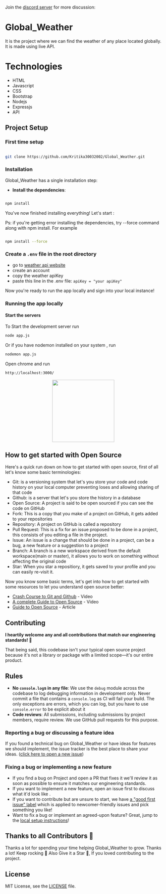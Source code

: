 
Join the [discord server](https://discord.gg/JdFsJPrayj) for more discussion: 


 # Global_Weather
It is the project where we can find the weather of any place located globally. It is made using live API.
   
    
 
 # Technologies
- HTML
- Javascript
- CSS
- Bootstrap
- Nodejs
- Expressjs
- API


## Project Setup

### First time setup

```sh

git clone https://github.com/Kritika30032002/Global_Weather.git

```

### Installation

Global_Weather has a single installation step:

- **Install the dependencies**:

```sh

npm install

```

You've now finished installing everything! Let's start :

Ps: if you're getting error installing the dependencies, try --force command along with npm install. For example

```sh

npm install --force

```

### Create a `.env` file in the root directory

- go to [weather api website](https://home.openweathermap.org/)
- create an account
- copy the weather apiKey
- paste this line in the .env file: `apiKey = "your apiKey"`

Now you're ready to run the app locally and sign into your local instance!

### Running the app locally

#### Start the servers

To Start the development server run

```sh
node app.js
```

Or if you have nodemon installed on your system , run
```sh
nodemon app.js
```

Open chrome and run
```sh
http://localhost:3000/
```

<div  align="center"><img  height="200px"  src="https://user-images.githubusercontent.com/77617189/192947926-37284128-9965-46a4-b29b-c75e47b2f76b.svg"  /></div>

## How to get started with Open Source

Here's a quick run down on how to get started with open source, first of all let's know some basic terminologies:

- Git: is a versioning system that let's you store your code and code history on your local computer preventing loses and allowing sharing of that code
- Github: is a server that let's you store the history in a database
- Open Source: A project is said to be open sourced if you can see the code on GitHub
- Fork: This is a copy that you make of a project on GitHub, it gets added to your repositories
- Repository: A project on GitHub is called a repository
- Pull Request: This is a fix for an issue proposed to be done in a project, this consists of you editing a file in the project.
- Issue: An issue is a change that should be done in a project, can be a bug, a new feature or a suggestion to a project
- Branch: A branch is a new workspace derived from the default workspace(main or master), it allows you to work on something without affecting the original code
- Star: When you star a repositiory, it gets saved to your profile and you can easily re-visit it.

Now you know some basic terms, let's get into how to get started with some resources to let you understand open source better:

- [Crash Course to Git and Github](https://www.youtube.com/watch?v=apGV9Kg7ics) - Video
- [A complete Guide to Open Source](https://www.youtube.com/watch?v=yzeVMecydCE) - Video
- [Guide to Open Source](https://www.freecodecamp.org/news/how-to-contribute-to-open-source-projects-beginners-guide/) - Article

## Contributing

**I heartily welcome any and all contributions that match our engineering standards! :raised_hands:**

That being said, this codebase isn't your typical open source project because it's not a library or package with a limited scope—it's our entire product.

## Rules

- **No `console.log`s in any file**: We use the `debug` module across the codebase to log debugging information in development only. Never commit a file that contains a `console.log` as CI will fail your build. The only exceptions are errors, which you can log, but you have to use `console.error` to be explicit about it
- **Code reviews**: All submissions, including submissions by project members, require review. We use GitHub pull requests for this purpose.



### Reporting a bug or discussing a feature idea

If you found a technical bug on Global_Weather or have ideas for features we should implement, the issue tracker is the best place to share your ideas.  ([click here to open a new issue](https://github.com/Kritika30032002/Global_Weather/issues))

### Fixing a bug or implementing a new feature

- If you find a bug on Project and open a PR that fixes it we'll review it as soon as possible to ensure it matches our engineering standards.
- If you want to implement a new feature, open an issue first to discuss what it'd look like .
- If you want to contribute but are unsure to start, we have [a "good first issue" label](https://github.com/Kritika30032002/Global_Weather/contribute) which is applied to newcomer-friendly issues and pick something you like!
- Want to fix a bug or implement an agreed-upon feature? Great, jump to the [local setup instructions](#first-time-setup)!


## Thanks to all Contributors 💪

Thanks a lot for spending your time helping Global_Weather to grow. Thanks a lot! Keep rocking 🍻
Also Give it a Star 🌟, If you loved contributing to the project.

  
## License

MIT License, see the [LICENSE](./LICENSE) file.


    
